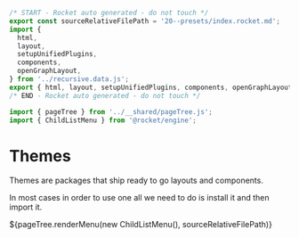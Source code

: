 ```js server
/* START - Rocket auto generated - do not touch */
export const sourceRelativeFilePath = '20--presets/index.rocket.md';
import {
  html,
  layout,
  setupUnifiedPlugins,
  components,
  openGraphLayout,
} from '../recursive.data.js';
export { html, layout, setupUnifiedPlugins, components, openGraphLayout };
/* END - Rocket auto generated - do not touch */

import { pageTree } from '../__shared/pageTree.js';
import { ChildListMenu } from '@rocket/engine';
```

# Themes

Themes are packages that ship ready to go layouts and components.

In most cases in order to use one all we need to do is install it and then import it.

<div>${pageTree.renderMenu(new ChildListMenu(), sourceRelativeFilePath)}</div>

